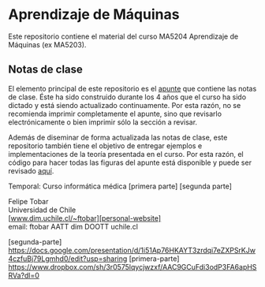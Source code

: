 # Aprendizaje de Máquinas

Este repositorio contiene el material del curso MA5204 Aprendizaje de Máquinas (ex MA5203). 

## Notas de clase

El elemento principal de este repositorio es el [apunte][pdf] que contiene las notas de clase. Éste ha sido construido durante los 4 años que el curso ha sido dictado y está siendo actualizado continuamente. Por esta razón, no se recomienda imprimir completamente el apunte, sino que revisarlo electrónicamente o bien imprimir sólo la sección a revisar. 

Además de diseminar de forma actualizada las notas de clase, este repositorio también tiene el objetivo de entregar ejemplos e implementaciones de la teoría presentada en el curso. Por esta razón, el código para hacer todas las figuras del apunte está disponible y puede ser revisado [aquí][notebook].

Temporal: Curso informática médica
[primera parte]
[segunda parte]


Felipe Tobar  
Universidad de Chile  
[www.dim.uchile.cl/~ftobar][personal-website]  
email: ftobar AATT dim DOOTT uchile.cl 

[pdf]: https://github.com/GAMES-UChile/Curso-Aprendizaje-de-Maquinas/blob/master/notas_de_clase.pdf
[notebook]: https://github.com/GAMES-UChile/Curso-Aprendizaje-de-Maquinas/blob/master/Figuras.ipynb
[personal-website]: http://www.dim.uchile.cl/~ftobar/
[segunda-parte] https://docs.google.com/presentation/d/1i51Ap76HKAYT3zrdqi7eZXPSrKJw4czfuBj79Lgmhd0/edit?usp=sharing 
[primera-parte] https://www.dropbox.com/sh/3r0575lqycjwzxf/AAC9GCuFdi3odP3FA6apHSRVa?dl=0 